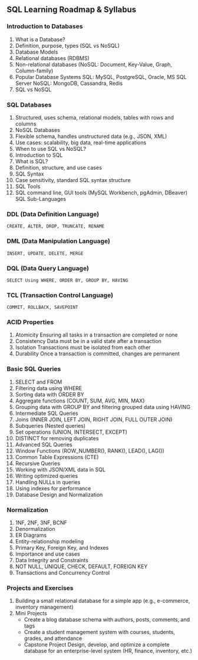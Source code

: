 ## SQL Learning Roadmap & Syllabus

### Introduction to Databases

1. What is a Database?
2. Definition, purpose, types (SQL vs NoSQL)
3. Database Models
4. Relational databases (RDBMS)
5. Non-relational databases (NoSQL: Document, Key-Value, Graph, Column-family)
6. Popular Database Systems
   SQL: MySQL, PostgreSQL, Oracle, MS SQL Server
   NoSQL: MongoDB, Cassandra, Redis
7. SQL vs NoSQL

### SQL Databases

1. Structured, uses schema, relational models, tables with rows and columns
2. NoSQL Databases
3. Flexible schema, handles unstructured data (e.g., JSON, XML)
4. Use cases: scalability, big data, real-time applications
5. When to use SQL vs NoSQL?
6. Introduction to SQL
7. What is SQL?
8. Definition, structure, and use cases
9. SQL Syntax
10. Case sensitivity, standard SQL syntax structure
11. SQL Tools
12. SQL command line, GUI tools (MySQL Workbench, pgAdmin, DBeaver)
    SQL Sub-Languages

### DDL (Data Definition Language)

`CREATE, ALTER, DROP, TRUNCATE, RENAME`

### DML (Data Manipulation Language)

`INSERT, UPDATE, DELETE, MERGE`

### DQL (Data Query Language)

`SELECT Using WHERE, ORDER BY, GROUP BY, HAVING`

### TCL (Transaction Control Language)

`COMMIT, ROLLBACK, SAVEPOINT`

### ACID Properties

1. Atomicity
   Ensuring all tasks in a transaction are completed or none
2. Consistency
   Data must be in a valid state after a transaction
3. Isolation
   Transactions must be isolated from each other
4. Durability
   Once a transaction is committed, changes are permanent

### Basic SQL Queries

1. SELECT and FROM
2. Filtering data using WHERE
3. Sorting data with ORDER BY
4. Aggregate functions (COUNT, SUM, AVG, MIN, MAX)
5. Grouping data with GROUP BY and filtering grouped data using HAVING
6. Intermediate SQL Queries
7. Joins (INNER JOIN, LEFT JOIN, RIGHT JOIN, FULL OUTER JOIN)
8. Subqueries (Nested queries)
9. Set operations (UNION, INTERSECT, EXCEPT)
10. DISTINCT for removing duplicates
11. Advanced SQL Queries
12. Window Functions (ROW_NUMBER(), RANK(), LEAD(), LAG())
13. Common Table Expressions (CTE)
14. Recursive Queries
15. Working with JSON/XML data in SQL
16. Writing optimized queries
17. Handling NULLs in queries
18. Using indexes for performance
19. Database Design and Normalization

### Normalization

1. 1NF, 2NF, 3NF, BCNF
2. Denormalization
3. ER Diagrams
4. Entity-relationship modeling
5. Primary Key, Foreign Key, and Indexes
6. Importance and use cases
7. Data Integrity and Constraints
8. NOT NULL, UNIQUE, CHECK, DEFAULT, FOREIGN KEY
9. Transactions and Concurrency Control

### Projects and Exercises

1. Building a small relational database for a simple app (e.g., e-commerce, inventory management)
2. Mini Projects
   - Create a blog database schema with authors, posts, comments, and tags
   - Create a student management system with courses, students, grades, and attendance
   - Capstone Project
     Design, develop, and optimize a complete database for an enterprise-level system (HR, finance, inventory, etc.)
